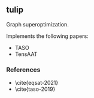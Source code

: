 ## tulip

Graph superoptimization.

Implements the following papers:
+ TASO
+ TensAAT

### References

+ \cite{eqsat-2021}
+ \cite{taso-2019}
